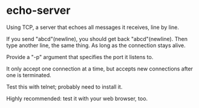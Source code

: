 # echo-server

Using TCP, a server that echoes all messages it receives, line by line.

If you send "abcd"(newline), you should get back "abcd"(newline). Then type another line, the same thing. As long as the connection stays alive. 

Provide a "-p" argument that specifies the port it listens to.

It only accept one connection at a time, but accepts new connections after one is terminated.

Test this with telnet; probably need to install it.

Highly recommended: test it with your web browser, too.
